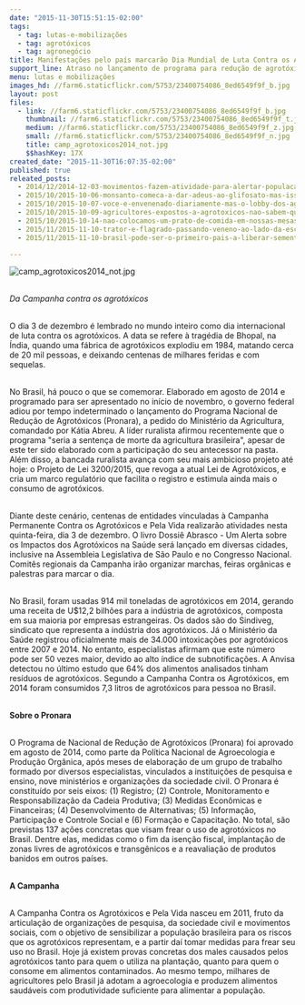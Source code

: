 ```yaml
---
date: "2015-11-30T15:51:15-02:00"
tags:
  - tag: lutas-e-mobilizações
  - tag: agrotóxicos
  - tag: agronegócio
title: Manifestações pelo país marcarão Dia Mundial de Luta Contra os Agrotóxicos
support_line: Atraso no lançamento de programa para redução de agrotóxicos e novo projeto de lei sinalizam que uso de venenos agrícolas pode aumentar ainda mais no Brasil.
menu: lutas e mobilizações
images_hd: //farm6.staticflickr.com/5753/23400754086_8ed6549f9f_b.jpg
layout: post
files:
  - link: //farm6.staticflickr.com/5753/23400754086_8ed6549f9f_b.jpg
    thumbnail: //farm6.staticflickr.com/5753/23400754086_8ed6549f9f_t.jpg
    medium: //farm6.staticflickr.com/5753/23400754086_8ed6549f9f_z.jpg
    small: //farm6.staticflickr.com/5753/23400754086_8ed6549f9f_n.jpg
    title: camp_agrotoxicos2014_not.jpg
    $$hashKey: 17X
created_date: "2015-11-30T16:07:35-02:00"
published: true
releated_posts:
  - 2014/12/2014-12-03-movimentos-fazem-atividade-para-alertar-populacao-de-sp-contra-agrotoxicos.md
  - 2015/10/2015-10-06-monsanto-comeca-a-dar-adeus-ao-glifosato-mas-isso-nao-e-uma-boa-noticia.md
  - 2015/10/2015-10-07-voce-e-envenenado-diariamente-mas-o-lobby-dos-agrotoxicos-fala-mais-alto.md
  - 2015/10/2015-10-09-agricultores-expostos-a-agrotoxicos-nao-sabem-que-sofrem-risco-de-morte.md
  - 2015/10/2015-10-14-nao-colocamos-um-prato-de-comida-em-nossas-mesas-mas-um-calice-de-veneno-afirma-dirigente-do-mst.md
  - 2015/11/2015-11-10-trator-e-flagrado-passando-veneno-ao-lado-da-escola-zumbi-dos-palmares-no-parana.md
  - 2015/11/2015-11-10-brasil-pode-ser-o-primeiro-pais-a-liberar-sementes-estereis.md

---
```

<p><img alt="camp_agrotoxicos2014_not.jpg" src="//farm6.staticflickr.com/5753/23400754086_8ed6549f9f_b.jpg" /></p>

<p><br />
<em>Da Campanha contra os agrot&oacute;xicos</em></p>

<p><br />
O dia 3 de dezembro &eacute; lembrado no mundo inteiro como dia internacional de luta contra os agrot&oacute;xicos. A data se refere &agrave; trag&eacute;dia de Bhopal, na &Iacute;ndia, quando uma f&aacute;brica de agrot&oacute;xicos explodiu em 1984, matando cerca de 20 mil pessoas, e deixando centenas de milhares feridas e com sequelas.</p>

<p><br />
No Brasil, h&aacute; pouco o que se comemorar. Elaborado em agosto de 2014 e programado para ser apresentado no in&iacute;cio de novembro, o governo federal adiou por tempo indeterminado o lan&ccedil;amento do Programa Nacional de Redu&ccedil;&atilde;o de Agrot&oacute;xicos (Pronara), a pedido do Minist&eacute;rio da Agricultura, comandado por K&aacute;tia Abreu. A l&iacute;der ruralista afirmou recentemente que o programa &quot;seria a senten&ccedil;a de morte da agricultura brasileira&quot;, apesar de este ter sido elaborado com a participa&ccedil;&atilde;o do seu antecessor na pasta. Al&eacute;m disso, a bancada ruralista avan&ccedil;a com seu mais ambicioso projeto at&eacute; hoje: o Projeto de Lei 3200/2015, que revoga a atual Lei de Agrot&oacute;xicos, e cria um marco regulat&oacute;rio que facilita o registro e estimula ainda mais o consumo de agrot&oacute;xicos.</p>

<p><br />
Diante deste cen&aacute;rio, centenas de entidades vinculadas &agrave; Campanha Permanente Contra os Agrot&oacute;xicos e Pela Vida realizar&atilde;o atividades nesta quinta-feira, dia 3 de dezembro. O livro Dossi&ecirc; Abrasco - Um Alerta sobre os Impactos dos Agrot&oacute;xicos na Sa&uacute;de ser&aacute; lan&ccedil;ado em diversas cidades, inclusive na Assembleia Legislativa de S&atilde;o Paulo e no Congresso Nacional. Comit&ecirc;s regionais da Campanha ir&atilde;o organizar marchas, feiras org&acirc;nicas e palestras para marcar o dia.</p>

<p><br />
No Brasil, foram usadas 914 mil toneladas de agrot&oacute;xicos em 2014, gerando uma receita de U$12,2 bilh&otilde;es para a ind&uacute;stria de agrot&oacute;xicos, composta em sua maioria por empresas estrangeiras. Os dados s&atilde;o do Sindiveg, sindicato que representa a ind&uacute;stria dos agrot&oacute;xicos. J&aacute; o Minist&eacute;rio da Sa&uacute;de registrou oficialmente mais de 34.000 intoxica&ccedil;&otilde;es por agrot&oacute;xicos entre 2007 e 2014. No entanto, especialistas afirmam que este n&uacute;mero pode ser 50 vezes maior, devido ao alto &iacute;ndice de subnotifica&ccedil;&otilde;es. A Anvisa detectou no &uacute;ltimo estudo que 64% dos alimentos analisados tinham res&iacute;duos de agrot&oacute;xicos. Segundo a Campanha Contra os Agrot&oacute;xicos, em 2014 foram consumidos 7,3 litros de agrot&oacute;xicos para pessoa no Brasil.</p>

<p><br />
<strong>Sobre o Pronara</strong></p>

<p><br />
O Programa de Nacional de Redu&ccedil;&atilde;o de Agrot&oacute;xicos (Pronara) foi aprovado em agosto de 2014, como parte da Pol&iacute;tica Nacional de Agroecologia e Produ&ccedil;&atilde;o Org&acirc;nica, ap&oacute;s meses de elabora&ccedil;&atilde;o de um grupo de trabalho formado por diversos especialistas, vinculados a institui&ccedil;&otilde;es de pesquisa e ensino, nove minist&eacute;rios e organiza&ccedil;&otilde;es da sociedade civil. O Pronara &eacute; constitu&iacute;do por seis eixos: (1) Registro; (2) Controle, Monitoramento e Responsabiliza&ccedil;&atilde;o da Cadeia Produtiva; (3) Medidas Econ&ocirc;micas e Financeiras; (4) Desenvolvimento de Alternativas; (5) Informa&ccedil;&atilde;o, Participa&ccedil;&atilde;o e Controle Social e (6) Forma&ccedil;&atilde;o e Capacita&ccedil;&atilde;o. No total, s&atilde;o previstas 137 a&ccedil;&otilde;es concretas que visam frear o uso de agrot&oacute;xicos no Brasil. Dentre elas, medidas como o fim da isen&ccedil;&atilde;o fiscal, implanta&ccedil;&atilde;o de zonas livres de agrot&oacute;xicos e transg&ecirc;nicos e a reavalia&ccedil;&atilde;o de produtos banidos em outros pa&iacute;ses.</p>

<p><br />
<strong>A Campanha</strong></p>

<p><br />
A Campanha Contra os Agrot&oacute;xicos e Pela Vida nasceu em 2011, fruto da articula&ccedil;&atilde;o de organiza&ccedil;&otilde;es de pesquisa, da sociedade civil e movimentos sociais, com o objetivo de sensibilizar a popula&ccedil;&atilde;o brasileira para os riscos que os agrot&oacute;xicos representam, e a partir da&iacute; tomar medidas para frear seu uso no Brasil. Hoje j&aacute; existem provas concretas dos males causados pelos agrot&oacute;xicos tanto para quem o utiliza na planta&ccedil;&atilde;o, quanto para quem o consome em alimentos contaminados. Ao mesmo tempo, milhares de agricultores pelo Brasil j&aacute; adotam a agroecologia e produzem alimentos saud&aacute;veis com produtividade suficiente para alimentar a popula&ccedil;&atilde;o.</p>
